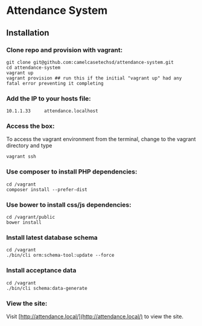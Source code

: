 Attendance System
=================

Installation
------------

### Clone repo and provision with vagrant:

    git clone git@github.com:camelcasetechsd/attendance-system.git
    cd attendance-system
    vagrant up
    vagrant provision ## run this if the initial "vagrant up" had any fatal error preventing it completing


### Add the IP to your hosts file:

    10.1.1.33     attendance.localhost


### Access the box:

To access the vagrant environment from the terminal, change to the vagrant directory and type 

    vagrant ssh


### Use composer to install PHP dependencies:

    cd /vagrant
    composer install --prefer-dist

### Use bower to install css/js dependencies:
    cd /vagrant/public
    bower install 

### Install latest database schema
    cd /vagrant
    ./bin/cli orm:schema-tool:update --force

### Install acceptance data
    cd /vagrant
    ./bin/cli schema:data-generate 

### View the site:

Visit [http://attendance.local/](http://attendance.local/) to view the site.
